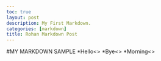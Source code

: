 ```yaml
---
toc: true
layout: post
description: My First Markdown.
categories: [markdown]
title: Rohan Markdown Post
---
```


#MY MARKDOWN SAMPLE
*Hello<>
*Bye<>
*Morning<>
